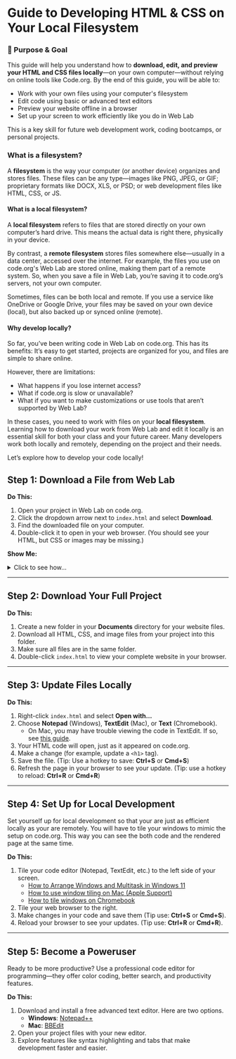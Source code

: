 # Guide to Developing HTML & CSS on Your Local Filesystem

### 🎯 Purpose & Goal

This guide will help you understand how to **download, edit, and preview your HTML and CSS files locally**—on your own computer—without relying on online tools like Code.org.
By the end of this guide, you will be able to:

* Work with your own files using your computer's filesystem
* Edit code using basic or advanced text editors
* Preview your website offline in a browser
* Set up your screen to work efficiently like you do in Web Lab

This is a key skill for future web development work, coding bootcamps, or personal projects.

### What is a filesystem?

A **filesystem** is the way your computer (or another device) organizes and stores files. These files can be any type—images like PNG, JPEG, or GIF; proprietary formats like DOCX, XLS, or PSD; or web development files like HTML, CSS, or JS.

#### What is a local filesystem?

A **local filesystem** refers to files that are stored directly on your own computer’s hard drive. This means the actual data is right there, physically in your device.

By contrast, a **remote filesystem** stores files somewhere else—usually in a data center, accessed over the internet. For example, the files you use on code.org's Web Lab are stored online, making them part of a remote system. So, when you save a file in Web Lab, you’re saving it to code.org’s servers, not your own computer.

Sometimes, files can be both local and remote. If you use a service like OneDrive or Google Drive, your files may be saved on your own device (local), but also backed up or synced online (remote).

#### Why develop locally?

So far, you’ve been writing code in Web Lab on code.org. This has its benefits: It’s easy to get started, projects are organized for you, and files are simple to share online.

However, there are limitations:
- What happens if you lose internet access?
- What if code.org is slow or unavailable?
- What if you want to make customizations or use tools that aren’t supported by Web Lab?

In these cases, you need to work with files on your **local filesystem**. Learning how to download your work from Web Lab and edit it locally is an essential skill for both your class and your future career. Many developers work both locally and remotely, depending on the project and their needs.

Let’s explore how to develop your code locally!

## Step 1: Download a File from Web Lab

**Do This:**
1. Open your project in Web Lab on code.org.
2. Click the dropdown arrow next to `index.html` and select **Download**.
3. Find the downloaded file on your computer.
4. Double-click it to open in your web browser. (You should see your HTML, but CSS or images may be missing.)

**Show Me:**
<details>
  <summary>Click to see how...</summary>
  
  ![how to download from code org](./download-file-from-web-lab.gif)
</details>

---

## Step 2: Download Your Full Project

**Do This:**
1. Create a new folder in your **Documents** directory for your website files.
2. Download all HTML, CSS, and image files from your project into this folder.
3. Make sure all files are in the same folder.
4. Double-click `index.html` to view your complete website in your browser.

---

## Step 3: Update Files Locally

**Do This:**
1. Right-click `index.html` and select **Open with…**
2. Choose **Notepad** (Windows), **TextEdit** (Mac), or **Text** (Chromebook).
   * On Mac, you may have trouble viewing the code in TextEdit. If so, see [this guide](https://docs.google.com/document/d/1--e-5E4Cp0fNIhBGxh7XVUXu-u8lHXDqvpVcPWm-uG0/edit?usp=sharing).
4. Your HTML code will open, just as it appeared on code.org.
5. Make a change (for example, update a `<h1>` tag).
6. Save the file. (Tip: Use a hotkey to save: **Ctrl+S** or **Cmd+S**)
7. Refresh the page in your browser to see your update. (Tip: use a hotkey to reload: **Ctrl+R** or **Cmd+R**)

---

## Step 4: Set Up for Local Development

Set yourself up for local development so that your are just as efficient locally as your are remotely. You will have to tile your windows to mimic the setup on code.org. This way you can see the both code and the rendered page at the same time.

**Do This:**
1. Tile your code editor (Notepad, TextEdit, etc.) to the left side of your screen.
    - [How to Arrange Windows and Multitask in Windows 11](https://www.microsoft.com/en-us/windows/getstarted)
    - [How to use window tiling on Mac (Apple Support)](https://support.apple.com/en-us/102575)
    - [How to tile windows on Chromebook](https://support.google.com/chromebook/answer/9577383)
2. Tile your web browser to the right.
3. Make changes in your code and save them (Tip use: **Ctrl+S** or **Cmd+S**).
4. Reload your browser to see your updates. (Tip use: **Ctrl+R** or **Cmd+R**).

---

## Step 5: Become a Poweruser

Ready to be more productive? Use a professional code editor for programming—they offer color coding, better search, and productivity features.

**Do This:**
1. Download and install a free advanced text editor. Here are two options.  
    - **Windows**: [Notepad++](https://notepad-plus-plus.org/downloads/)
    - **Mac**: [BBEdit](https://www.barebones.com/products/bbedit/download.html)
2. Open your project files with your new editor.
3. Explore features like syntax highlighting and tabs that make development faster and easier.
